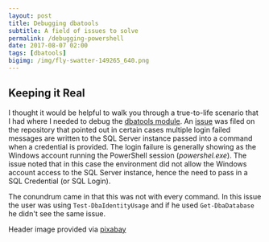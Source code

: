 ```yaml
---
layout: post
title: Debugging dbatools
subtitle: A field of issues to solve
permalink: /debugging-powershell
date: 2017-08-07 02:00
tags: [dbatools]
bigimg: /img/fly-swatter-149265_640.png
---
```


## Keeping it Real

I thought it would be helpful to walk you through a true-to-life scenario that I had where I needed to debug the [dbatools module](https://dbatools.io). An [issue](https://github.com/sqlcollaborative/dbatools/issues/2012) was filed on the repository that pointed out in certain cases multiple login failed messages are written to the SQL Server instance passed into a command when a credential is provided. The login failure is generally showing as the Windows account running the PowerShell session (_powershel.exe_). The issue noted that in this case the environment did not allow the Windows account access to the SQL Server instance, hence the need to pass in a SQL Credential (or SQL Login).

The conundrum came in that this was not with every command. In this issue the user was using `Test-DbaIdentityUsage` and if he used `Get-DbaDatabase` he didn't see the same issue.

Header image provided via [pixabay](https://pixabay.com/en/fly-swatter-flyswatter-fly-flap-bug-149265/)